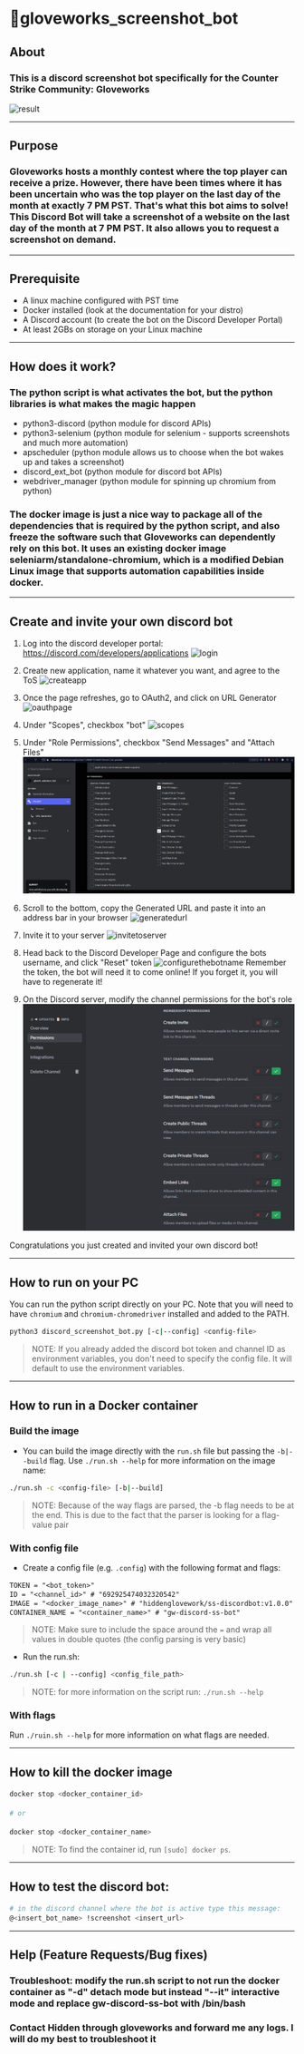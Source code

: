 # 🤖gloveworks_screenshot_bot

## About
### This is a discord screenshot bot specifically for the Counter Strike Community: Gloveworks
![result](docs/result.png)

---

## Purpose

### Gloveworks hosts a monthly contest where the top player can receive a prize. However, there have been times where it has been uncertain who was the top player on the last day of the month at exactly 7 PM PST. That's what this bot aims to solve! This Discord Bot will take a screenshot of a website on the last day of the month at 7 PM PST. It also allows you to request a screenshot on demand.

---

## Prerequisite

- A linux machine configured with PST time
- Docker installed (look at the documentation for your distro)
- A Discord account (to create the bot on the Discord Developer Portal)
- At least 2GBs on storage on your Linux machine

---

## How does it work?

### The python script is what activates the bot, but the python libraries is what makes the magic happen
* python3-discord (python module for discord APIs)
* python3-selenium (python module for selenium - supports screenshots and much more automation)
* apscheduler (python module allows us to choose when the bot wakes up and takes a screenshot)
* discord_ext_bot (python module for discord bot APIs)
* webdriver_manager (python module for spinning up chromium from python)

### The docker image is just a nice way to package all of the dependencies that is required by the python script, and also freeze the software such that Gloveworks can dependently rely on this bot. It uses an existing docker image seleniarm/standalone-chromium, which is a modified Debian Linux image that supports automation capabilities inside docker.

---

## Create and invite your own discord bot
1. Log into the discord developer portal: https://discord.com/developers/applications
![login](docs/discorddevlogin.png)
2. Create new application, name it whatever you want, and agree to the ToS
![createapp](docs/createapp.png)
3. Once the page refreshes, go to OAuth2, and click on URL Generator
![oauthpage](docs/oauthpage.png)
4. Under "Scopes", checkbox "bot"
![scopes](docs/scopes.png)
5. Under "Role Permissions", checkbox "Send Messages" and "Attach Files"
![permissions](docs/permissions.png)
5. Scroll to the bottom, copy the Generated URL and paste it into an address bar in your browser
![generatedurl](docs/generatedurl.png)
6. Invite it to your server
![invitetoserver](docs/invitetoserver.png)
7. Head back to the Discord Developer Page and configure the bots username, and click "Reset" token
![configurethebotname](docs/configurethebotandgrabtoken.png)
Remember the token, the bot will need it to come online! If you forget it, you will have to regenerate it!

8. On the Discord server, modify the channel permissions for the bot's role
![channelpermissions](docs/channelpermissions.png)

Congratulations you just created and invited your own discord bot!

---

## How to run on your PC

You can run the python script directly on your PC. Note that you will need to have `chromium` and `chromium-chromedriver` installed and added to the PATH.

```bash
python3 discord_screenshot_bot.py [-c|--config] <config-file>
```

> NOTE: If you already added the discord bot token and channel ID as environment variables, you don't need to specify the config file. It will default to use the environment variables.

---

## How to run in a Docker container

### Build the image

- You can build the image directly with the `run.sh` file but passing the `-b|--build` flag. Use `./run.sh --help` for more information on the image name:

```bash
./run.sh -c <config-file> [-b|--build]
```

> NOTE: Because of the way flags are parsed, the -b flag needs to be at the end. This is due to the fact that the parser is looking for a flag-value pair

### With config file

- Create a config file (e.g. `.config`) with the following format and flags:

```
TOKEN = "<bot_token>"
ID = "<channel_id>" # "692925474032320542"
IMAGE = "<docker_image_name>" # "hiddenglovework/ss-discordbot:v1.0.0"
CONTAINER_NAME = "<container_name>" # "gw-discord-ss-bot"
```

> NOTE: Make sure to include the space around the `=` and wrap all values in double quotes (the config parsing is very basic)

- Run the run.sh:

```bash
./run.sh [-c | --config] <config_file_path>
```

> NOTE: for more information on the script run: `./run.sh --help`

### With flags

Run `./ruin.sh --help` for more information on what flags are needed.

---

## How to kill the docker image

```bash
docker stop <docker_container_id>

# or

docker stop <docker_container_name>
```

> NOTE: To find the container id, run `[sudo] docker ps`.

---

## How to test the discord bot:

```bash
# in the discord channel where the bot is active type this message:
@<insert_bot_name> !screenshot <insert_url>
```

---

## Help (Feature Requests/Bug fixes)

### Troubleshoot: modify the run.sh script to not run the docker container as "-d" detach mode but instead "--it" interactive mode and replace gw-discord-ss-bot with /bin/bash

### Contact Hidden through gloveworks and forward me any logs. I will do my best to troubleshoot it
